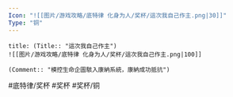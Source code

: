 ```yaml
---
Icon: "![[图片/游戏攻略/底特律 化身为人/奖杯/這次我自己作主.png|30]]"
Type: "铜"
---
```

```ad-common-bronze-trophy
title: (Title:: "這次我自己作主")
![[图片/游戏攻略/底特律 化身为人/奖杯/這次我自己作主.png|100]]

(Comment:: "模控生命企圖駭入康納系統，康納成功抵抗")
```

#底特律/奖杯 #奖杯 #奖杯/铜
